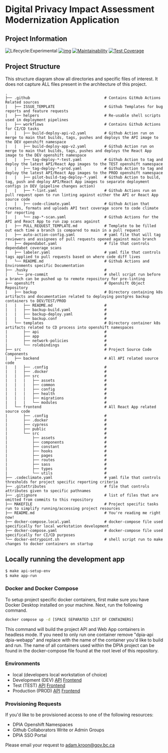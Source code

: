 # Digital Privacy Impact Assessment Modernization Application

## Project Information
![Lifecycle:Experimental](https://img.shields.io/badge/Lifecycle-Experimental-339999) [![img](https://img.shields.io/badge/Chat-on%20RocketChat-%230f95d0.svg)](https://chat.developer.gov.bc.ca/group/cirmo-dpia) [![Maintainability](https://api.codeclimate.com/v1/badges/93a4d760a14d759fff9c/maintainability)](https://codeclimate.com/github/bcgov/cirmo-dpia/maintainability) [![Test Coverage](https://api.codeclimate.com/v1/badges/93a4d760a14d759fff9c/test_coverage)](https://codeclimate.com/github/bcgov/cirmo-dpia/test_coverage)

## Project Structure

This structure diagram show all directories and specific files of interest. It does not capture ALL files present in the architecture of this project.

    .
    ├── .github                                 # Contains GitHub Actions Related sources
    |   ├── ISSUE_TEMPLATE                      # Github Templates for bug reports and feature requests
    |   ├── helpers                             # Re-usable shell scripts used in deployment pipelines
    |   ├── workflows                           # Contains Github Actions for CI/CD tasks
    |   |   ├── build-deploy-api-v2.yaml        # Github Action run on merge to main that builds, tags, pushes and deploys the API image to the DEV openshift namespace
    |   |   ├── build-deploy-app-v2.yaml        # Github Action run on merge to main that builds, tags, pushes and deploys the React App image to the DEV openshift namespace
    |   |   ├── tag-deploy-*-test.yaml          # Github Action to tag and deploy the latest API/React App images to the TEST openshift namespace
    |   |   ├── tag-deploy-*-prod.yaml          # Github Action to tag and deploy the latest API/React App images to the PROD openshift namespace
    |   |   ├── pilot-build-tag-deploy-*.yaml   # Github Action to build, tag, push and deploy API/React App images to separate deployment configs in DEV (pipeline changes action)
    |   |   ├── *-lint.yaml                     # Github Actions run on pull request open to run linting against either the API or React App source code
    |   |   ├── code-climate.yaml               # Github Action that creates, formats and uploads API test coverage score to code climate for reporting
    |   |   └── zap-*-scan.yaml                 # Github Actions for the API and React App to run zap scans against 
    |   ├── PULL_REQUEST_TEMPLATE.md            # Template to be filled out each time a branch is compared to main in a pull request
    |   ├── auto-action-config.yaml             # yaml file that will tag reviewers and assignees of pull requests opened against main branch
    |   ├── dependabot.yaml                     # file that controls dependabot coverage scans
    |   ├── labeler.yaml                        # yaml file that controls tags applied to pull requests based on where code diff lives  
    |   └── README.md                           # Github Actions and Environments specific Documentation 
    ├── .husky                                  #
    |    └── pre-commit                         # shell script run before a branch can be pushed up to remote repository for pre-linting  
    ├── openshift                               # Openshift Object Repository
    |   ├── backup                              # Directory containing k8s artifacts and documentation related to deploying postgres backup containers to DEV/TEST/PROD
    |   |   ├── README.md                       #
    |   |   ├── backup-build.yaml               #
    |   |   ├── backup-deploy.yaml              #
    |   |   └── backup.conf                     #
    |   └── templates                           # Directory container k8s artifacts related to CD process into openshift namespaces
    |       ├── api                             # 
    |       ├── app                             # 
    |       ├── network-policies                # 
    |       └── rolebindings                    # 
    ├── src                                     # Project Source Code Components
    │   ├── backend                             # All API related source code
    |   |   ├── .config                         #
    |   |   ├── .docker                         #
    |   |   ├── src                             #
    |   |   |   ├── assets                      #
    |   |   |   ├── common                      #
    |   |   |   ├── config                      #
    |   |   |   ├── health                      #
    |   |   |   ├── migrations                  #
    |   |   |   └── modules                     #
    │   └── frontend                            # All React App related source code
    |       ├── .config                         #
    |       ├── .docker                         #
    |       ├── cypress                         #
    |       ├── public                          #
    |       └── src                             #
    |           ├── assets                      #
    |           ├── components                  #
    |           ├── constant                    #
    |           ├── hooks                       #
    |           ├── pages                       #
    |           ├── routes                      #
    |           ├── sass                        #
    |           ├── types                       #
    |           └── utils                       #
    ├── .codeclimate.yaml                       # yaml file that controls thresholds for project specific reporting criteria
    ├── .gitattributes                          # file that controls attributes given to specific pathnames
    ├── .gitignore                              # list of files that are omitted from commits to this repository
    ├── MAKEFILE                                # Project specific tasks run to simplify running/accessing project resources
    ├── README.md                               # You're reading me right now!
    ├── docker-compose.local.yaml               # docker-compose file used specifically for local workstation development
    ├── docker-compose.yaml                     # docker-compose file used specifically for CI/CD purposes
    └── docker-entrypoint.sh                    # shell script run to make changes to docker containers on startup

## Locally running the development app
```bash
$ make api-setup-env
$ make app-run
```

### Docker and Docker Compose

To setup project specific docker containers, first make sure you have Docker Desktop installed on your machine. Next, run the following command.

```bash
docker compose up -d [SPACE SEPARATED LIST OF CONTAINERS]
```
This command will build the project API and Web App containers in headless mode. If you need to only run one container remove "dpia-api dpia-webapp" and replace with
the name of the container you'd like to build and run. The name of all containers used within the DPIA project can be found in the docker-compose file found at the
root level of this repository.

### Environments
- local (developers local workstation of choice)
- Development (DEV)
    [API](https://dev.pia.gov.bc.ca/api/api-docs)
    [Frontend](https://dev.pia.gov.bc.ca/)
- Test (TEST)
    [API](https://test.pia.gov.bc.ca/api/api-docs)
    [Frontend](https://test.pia.gov.bc.ca/)
- Production (PROD)
    [API](https://pia.gov.bc.ca/api/api-docs)
    [Frontend](https://pia.gov.bc.ca/)

### Provisioning Requests

If you'd like to be provisioned access to one of the following resources:

- DPIA Openshift Namespaces
- Github Collaborators Write or Admin Groups
- DPIA SSO Portal

Please email your request to adam.kroon@gov.bc.ca
